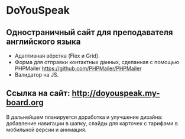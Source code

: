 # DoYouSpeak
## Одностраничный сайт для преподавателя английского языка
- Адаптивная вёрстка (Flex и Grid).
- Форма для отправки контактных данных, сделанная с помощью PHPMailer https://github.com/PHPMailer/PHPMailer
- Валидатор на JS.
## Ссылка на сайт: http://doyouspeak.my-board.org
В дальнейшем планируется доработка и улучшение дизайна: добавление навигации в шапку, слайды для карточек с тарифами в мобильной версии и анимация.

